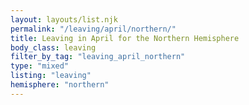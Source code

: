 ```yaml
---
layout: layouts/list.njk
permalink: "/leaving/april/northern/"
title: Leaving in April for the Northern Hemisphere
body_class: leaving
filter_by_tag: "leaving_april_northern"
type: "mixed"
listing: "leaving"
hemisphere: "northern"
---
```

